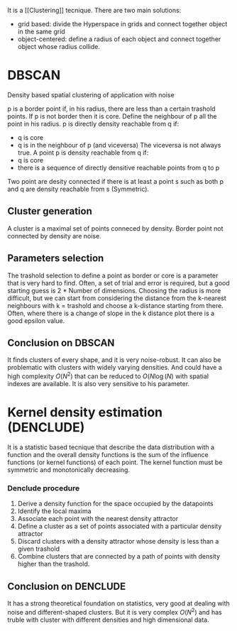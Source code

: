 It is a [[Clustering]] tecnique.
There are two main solutions:
- grid based: divide the Hyperspace in grids and connect together object in the same grid
- object-centered: define a radius of each object and connect together object whose radius collide.

# DBSCAN

Density based spatial clustering of application with noise

p is a border point if, in his radius, there are less than a certain trashold points.
If p is not border then it is core.
Define the neighbour of p all the point in his radius.
p is directly density reachable from q if:
- q is core
- q is in the neighbour of p (and viceversa)
The viceversa is not always true.
A point p is density reachable from q if:
- q is core
- there is a sequence of directly densitive reachable points from q to p

Two point are desity connected if there is at least a point s such as both p and q are density reachable from s (Symmetric).

## Cluster generation

A cluster is a maximal set of points conneced by density. Border point not connected by density are noise.

## Parameters selection 

The trashold selection to define a point as border or core is a parameter that is very hard to find. Often, a set of trial and error is required, but a good starting guess is 2 * Number of dimensions.
Choosing the radius is more difficult, but we can start from considering the distance from the k-nearest neighbours with k = trashold and choose a k-distance starting from there. Often, where there is a change of slope in the k distance plot there is a good epsilon value.

## Conclusion on DBSCAN

It finds clusters of every shape, and it is very noise-robust. It can also be problematic with clusters with widely varying densities. And could have a high complexity $O(N^2)$ that can be reduced to $O(N\log(N)$ with spatial indexes are available. It is also very sensitive to his parameter.


# Kernel density estimation (DENCLUDE)

It is a statistic based tecnique that describe the data distribution with a function and the overall density functions is the sum of the influence functions (or kernel functions) of each point.
The kernel function must be symmetric and monotonically decreasing.


### Denclude procedure

1) Derive a density function for the space occupied by the datapoints
2) Identify the local maxima 
3) Associate each point with the nearest density attractor
4) Define a cluster as a set of points associated with a particular density attractor
5) Discard clusters with a density attractor whose density is less than a given trashold 
6) Combine clusters that are connected by a path of points with density higher than the trashold.

## Conclusion on DENCLUDE

It has a strong theoretical foundation on statistics, very good at dealing with noise and different-shaped clusters. But it is very complex $O(N^2)$ and has truble with cluster with different densities and high dimensional data.

